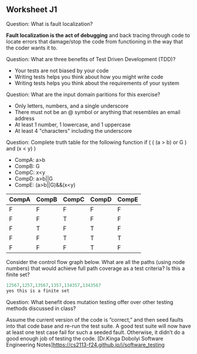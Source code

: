 ## Worksheet J1

Question: What is fault localization?

**Fault localization is the act of debugging** and back tracing through code to 
locate errors that damage/stop the code from functioning in the way that 
the coder wants it to.
 
Question: What are three benefits of Test Driven Development (TDD)? 
* Your tests are not biased by your code
* Writing tests helps you think about how you might write code
* Writing tests helps you think about the requirements of your system

Question: What are the input domain paritions for this exercise?
*  Only letters, numbers, and a single underscore
*  There must not be an @ symbol or anything that resembles an email address
*  At least 1 number, 1 lowercase, and 1 uppercase
*  At least 4 "characters" including the underscore

Question: Complete truth table for the following function
if ( ( (a > b) or G ) and (x < y) )
- CompA: a>b
- CompB: G
- CompC: x<y
- CompD: a>b||G
- CompE: (a>b||G)&&(x<y)

| CompA | CompB | CompC | CompD | CompE |
|-------|-------|-------|-------|-------|
|   F   |   F   |   F   |   F   |   F   |
|   F   |   F   |   T   |   F   |   F   |
|   F   |   T   |   F   |   T   |   F   |
|   F   |   F   |   T   |   T   |   T   |
|   F   |   F   |   F   |   T   |   F   |

Consider the control flow graph below. What are all the paths (using node numbers) that would achieve full path coverage as a test criteria? Is this a finite set?
```ruby
12567,1257,13567,1357,134357,1343567
yes this is a finite set
```



Question: What benefit does mutation testing offer over other testing methods discussed in class?

Assume the current version of the code is “correct,” and then seed faults into that code base and re-run the test suite. A good test suite will now have at least one test case fail for such a seeded fault. Otherwise, it didn’t do a good enough job of testing the code.
[Dr.Kinga Dobolyi Software Engineering Notes]https://cs2113-f24.github.io/j/software_testing
